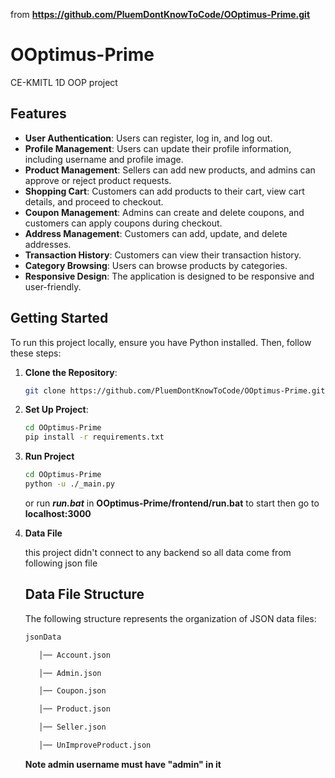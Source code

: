from **https://github.com/PluemDontKnowToCode/OOptimus-Prime.git**
# OOptimus-Prime
CE-KMITL 1D OOP project
## Features

- **User Authentication**: Users can register, log in, and log out.
- **Profile Management**: Users can update their profile information, including username and profile image.
- **Product Management**: Sellers can add new products, and admins can approve or reject product requests.
- **Shopping Cart**: Customers can add products to their cart, view cart details, and proceed to checkout.
- **Coupon Management**: Admins can create and delete coupons, and customers can apply coupons during checkout.
- **Address Management**: Customers can add, update, and delete addresses.
- **Transaction History**: Customers can view their transaction history.
- **Category Browsing**: Users can browse products by categories.
- **Responsive Design**: The application is designed to be responsive and user-friendly.
## Getting Started

To run this project locally, ensure you have Python installed. Then, follow these steps:

1. **Clone the Repository**:
   ```bash
   git clone https://github.com/PluemDontKnowToCode/OOptimus-Prime.git
   ```
2. **Set Up Project**:
   ```bash
   cd OOptimus-Prime
   pip install -r requirements.txt
   ```
3. **Run Project**
   ```bash
   cd OOptimus-Prime
   python -u ./_main.py
   ```
   or run ***run.bat*** in **OOptimus-Prime/frontend/run.bat** to start then go to **localhost:3000**

4. **Data File**

   this project didn't connect to any backend so all data come from following json file
   ## Data File Structure
   
   The following structure represents the organization of JSON data files:
   ```bash
   jsonData
   
      │── Account.json
   
      │── Admin.json
   
      │── Coupon.json
   
      │── Product.json
   
      │── Seller.json
   
      │── UnImproveProduct.json
      ```
   **Note admin username must have "admin" in it**

